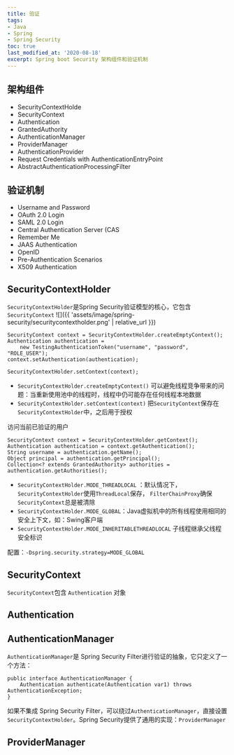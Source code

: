 ```yaml
---
title: 验证
tags:
- Java
- Spring
- Spring Security
toc: true
last_modified_at: '2020-08-18'
excerpt: Spring boot Security 架构组件和验证机制
---
```


## 架构组件

* SecurityContextHolde
* SecurityContext
* Authentication
* GrantedAuthority
* AuthenticationManager
* ProviderManager
* AuthenticationProvider
* Request Credentials with AuthenticationEntryPoint
* AbstractAuthenticationProcessingFilter

## 验证机制

* Username and Password
* OAuth 2.0 Login
* SAML 2.0 Login
* Central Authentication Server (CAS
* Remember Me
* JAAS Authentication
* OpenID
* Pre-Authentication Scenarios
* X509 Authentication

## SecurityContextHolder
`SecurityContextHolder`是Spring Security验证模型的核心，它包含`SecurityContext`
![]({{ 'assets/image/spring-security/securitycontextholder.png' | relative_url }})

```
SecurityContext context = SecurityContextHolder.createEmptyContext(); 
Authentication authentication =
    new TestingAuthenticationToken("username", "password", "ROLE_USER"); 
context.setAuthentication(authentication);

SecurityContextHolder.setContext(context);
```
* `SecurityContextHolder.createEmptyContext()` 可以避免线程竞争带来的问题：当重新使用池中的线程时，线程中仍可能存在任何线程本地数据
* `SecurityContextHolder.setContext(context)` 把`SecurityContext`保存在`SecurityContextHolder`中，之后用于授权


访问当前已验证的用户
```
SecurityContext context = SecurityContextHolder.getContext();
Authentication authentication = context.getAuthentication();
String username = authentication.getName();
Object principal = authentication.getPrincipal();
Collection<? extends GrantedAuthority> authorities = authentication.getAuthorities();
```
* `SecurityContextHolder.MODE_THREADLOCAL` ：默认情况下，`SecurityContextHolder`使用`ThreadLocal`保存， `FilterChainProxy`确保`SecurityContext`总是被清除
* `SecurityContextHolder.MODE_GLOBAL`：Java虚拟机中的所有线程使用相同的安全上下文，如：Swing客户端
* `SecurityContextHolder.MODE_INHERITABLETHREADLOCAL` 子线程继承父线程安全标识

配置：`-Dspring.security.strategy=MODE_GLOBAL`

## SecurityContext
`SecurityContext`包含 `Authentication` 对象

## Authentication

## AuthenticationManager
`AuthenticationManager`是 Spring Security Filter进行验证的抽象，它只定义了一个方法：
```
public interface AuthenticationManager {
    Authentication authenticate(Authentication var1) throws AuthenticationException;
}
```
如果不集成 Spring Security Filter，可以绕过`AuthenticationManager`，直接设置`SecurityContextHolder`。Spring Security提供了通用的实现：`ProviderManager`

## ProviderManager
